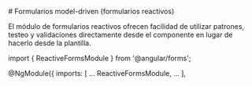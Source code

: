 # Formularios model-driven (formularios reactivos)

El módulo de formularios reactivos ofrecen facilidad de utilizar patrones, testeo y validaciones directamente desde el componente en lugar de hacerlo desde la plantilla.


import { ReactiveFormsModule } from '@angular/forms';

@NgModule({
  imports: [
    ...
    ReactiveFormsModule,
    ...
  ],

